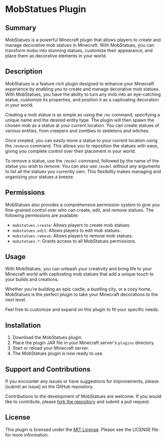 # MobStatues Plugin

## Summary
MobStatues is a powerful Minecraft plugin that allows players to create and manage decorative mob statues in Minecraft. With MobStatues, you can transform mobs into stunning statues, customize their appearance, and place them as decorative elements in your world.

## Description
MobStatues is a feature-rich plugin designed to enhance your Minecraft experience by enabling you to create and manage decorative mob statues. With MobStatues, you have the ability to turn any mob into an eye-catching statue, customize its properties, and position it as a captivating decoration in your world.

Creating a mob statue is as simple as using the `/ms` command, specifying a unique name and the desired entity type. The plugin will then spawn the chosen mob as a statue at your current location. You can create statues of various entities, from creepers and zombies to skeletons and witches.

Once created, you can easily move a statue to your current location using the `/msmove` command. This allows you to reposition the statues with ease, giving you complete control over their placement in your world.

To remove a statue, use the `/msdel` command, followed by the name of the statue you wish to remove. You can also use `/msdel` without any arguments to list all the statues you currently own. This flexibility makes managing and organizing your statues a breeze.

## Permissions
MobStatues also provides a comprehensive permission system to give you fine-grained control over who can create, edit, and remove statues. The following permissions are available:

- `mobstatues.create`: Allows players to create mob statues.
- `mobstatues.edit`: Allows players to edit mob statues.
- `mobstatues.remove`: Allows players to remove mob statues.
- `mobstatues.*`: Grants access to all MobStatues permissions.

## Usage
With MobStatues, you can unleash your creativity and bring life to your Minecraft world with captivating mob statues that add a unique touch to your builds and creations.

Whether you're building an epic castle, a bustling city, or a cozy home, MobStatues is the perfect plugin to take your Minecraft decorations to the next level.

Feel free to customize and expand on this plugin to fit your specific needs.

## Installation
1. Download the MobStatues plugin.
2. Place the plugin JAR file in your Minecraft server's `plugins` directory.
3. Start or reload your Minecraft server.
4. The MobStatues plugin is now ready to use.

## Support and Contributions
If you encounter any issues or have suggestions for improvements, please [submit an issue] on the GitHub repository.

Contributions to the development of MobStatues are welcome. If you would like to contribute, please [fork the repository](/) and submit a pull request.

## License
This plugin is licensed under the [MIT License](LICENSE). Please see the LICENSE file for more information.
